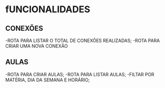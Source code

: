 # fUNCIONALIDADES

## CONEXÕES

-ROTA PARA LISTAR O TOTAL DE CONEXÕES REALIZADAS;
-ROTA PARA CRIAR UMA NOVA CONEXÃO

## AULAS

-ROTA PARA CRIAR AULAS;
-ROTA PARA LISTAR AULAS;
-FILTAR POR MATÉRIA, DIA DA SEMANA E HORÁRIO;
